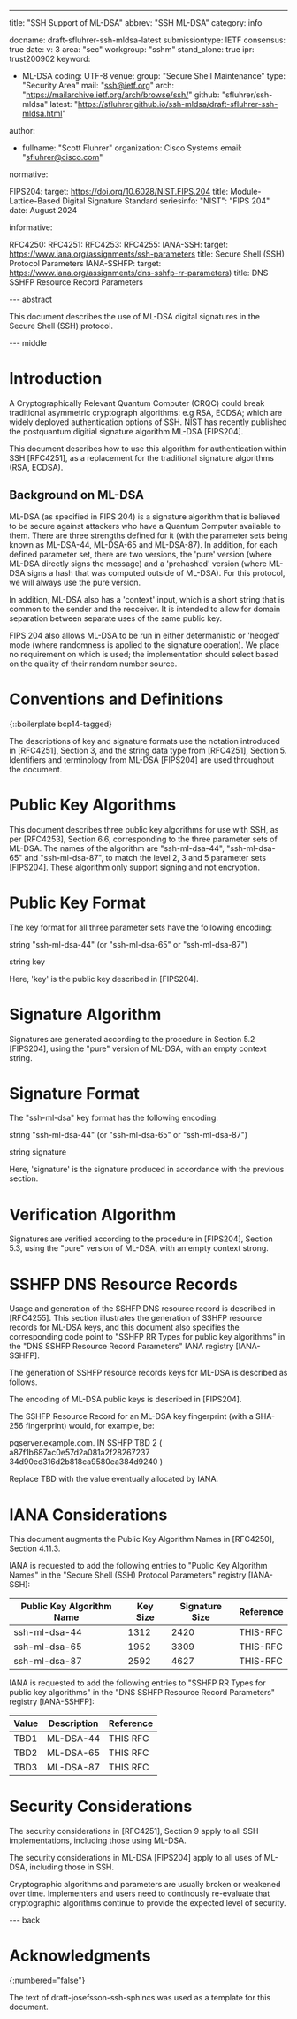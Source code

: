 ---
title: "SSH Support of ML-DSA"
abbrev: "SSH ML-DSA"
category: info

docname: draft-sfluhrer-ssh-mldsa-latest
submissiontype: IETF
consensus: true
date:
v: 3
area: "sec"
workgroup: "sshm"
stand_alone: true
ipr: trust200902
keyword:
 - ML-DSA
coding: UTF-8
venue:
  group: "Secure Shell Maintenance"
  type: "Security Area"
  mail: "ssh@ietf.org"
  arch: "https://mailarchive.ietf.org/arch/browse/ssh/"
  github: "sfluhrer/ssh-mldsa"
  latest: "https://sfluhrer.github.io/ssh-mldsa/draft-sfluhrer-ssh-mldsa.html"

author:
  - fullname: "Scott Fluhrer"
    organization: Cisco Systems
    email: "sfluhrer@cisco.com"

normative:

  FIPS204:
    target: https://doi.org/10.6028/NIST.FIPS.204
    title: Module-Lattice-Based Digital Signature Standard
    seriesinfo:
      "NIST": "FIPS 204"
    date: August 2024

informative:

  RFC4250:
  RFC4251:
  RFC4253:
  RFC4255:
  IANA-SSH:
    target: https://www.iana.org/assignments/ssh-parameters
    title: Secure Shell (SSH) Protocol Parameters
  IANA-SSHFP:
    target: https://www.iana.org/assignments/dns-sshfp-rr-parameters)
    title: DNS SSHFP Resource Record Parameters

--- abstract

   This document describes the use of ML-DSA digital
   signatures in the Secure Shell (SSH) protocol.

--- middle

# Introduction

   A Cryptographically Relevant Quantum Computer (CRQC) could break
   traditional asymmetric cryptograph algorithms: e.g RSA, ECDSA; which
   are widely deployed authentication options of SSH.
   NIST has recently published the postquantum digitial signature algorithm ML-DSA [FIPS204].

   This document describes how to use this algorithm for authentication within SSH [RFC4251], as a replacement for the traditional signature algorithms (RSA, ECDSA).

## Background on ML-DSA

   ML-DSA (as specified in FIPS 204) is a signature algorithm that is believed to be secure against attackers who have a Quantum Computer available to them.
   There are three strengths defined for it (with the parameter sets being known as ML-DSA-44, ML-DSA-65 and ML-DSA-87).
   In addition, for each defined parameter set, there are two versions, the 'pure' version (where ML-DSA directly signs the message) and a 'prehashed' version (where ML-DSA signs a hash that was computed outside of ML-DSA).
   For this protocol, we will always use the pure version.

   In addition, ML-DSA also has a 'context' input, which is a short string that is common to the sender and the recceiver.
   It is intended to allow for domain separation between separate uses of the same public key.

   FIPS 204 also allows ML-DSA to be run in either determanistic or 'hedged' mode (where randomness is applied to the signature operation).
   We place no requirement on which is used; the implementation should select based on the quality of their random number source.

# Conventions and Definitions

{::boilerplate bcp14-tagged}

   The descriptions of key and signature formats use the notation
   introduced in [RFC4251], Section 3, and the string data type from
   [RFC4251], Section 5.  Identifiers and terminology from ML-DSA
   [FIPS204] are used throughout the document.

# Public Key Algorithms

   This document describes three public key algorithms for use with SSH, as
   per [RFC4253], Section 6.6, corresponding to the three parameter sets of ML-DSA.
   The names of the algorithm are "ssh-ml-dsa-44", "ssh-ml-dsa-65" and "ssh-ml-dsa-87", to match the level 2, 3 and 5 parameter sets [FIPS204].
   These algorithm only support signing and not encryption.

# Public Key Format

   The key format for all three parameter sets have the following encoding:

   string "ssh-ml-dsa-44" (or "ssh-ml-dsa-65" or "ssh-ml-dsa-87")

   string key

   Here, 'key' is the public key described in [FIPS204].

 # Signature Algorithm

   Signatures are generated according to the procedure in Section 5.2
   [FIPS204], using the "pure" version of ML-DSA, with an empty context string.

# Signature Format

   The "ssh-ml-dsa" key format has the following encoding:

   string "ssh-ml-dsa-44" (or "ssh-ml-dsa-65" or "ssh-ml-dsa-87")

   string signature

   Here, 'signature' is the signature produced in accordance with the
   previous section.

# Verification Algorithm

   Signatures are verified according to the procedure in
   [FIPS204], Section 5.3, using the "pure" version of ML-DSA, with an empty context strong.

# SSHFP DNS Resource Records

   Usage and generation of the SSHFP DNS resource record is described in
   [RFC4255].  This section illustrates the generation of SSHFP resource
   records for ML-DSA keys, and this document also specifies
   the corresponding code point to "SSHFP RR Types for public key
   algorithms" in the "DNS SSHFP Resource Record Parameters" IANA
   registry [IANA-SSHFP].

   The generation of SSHFP resource records keys for ML-DSA is
   described as follows.

   The encoding of ML-DSA public keys is described in [FIPS204].

   The SSHFP Resource Record for an ML-DSA key fingerprint
   (with a SHA-256 fingerprint) would, for example, be:

   pqserver.example.com. IN SSHFP TBD 2 (
                    a87f1b687ac0e57d2a081a2f28267237
                    34d90ed316d2b818ca9580ea384d9240 )

   Replace TBD with the value eventually allocated by IANA.

# IANA Considerations

   This document augments the Public Key Algorithm Names in [RFC4250], Section 4.11.3.

   IANA is requested to add the following entries to "Public Key Algorithm
   Names" in the "Secure Shell (SSH) Protocol Parameters" registry
   [IANA-SSH]:

   | Public Key Algorithm Name | Key Size | Signature Size | Reference |
   | ------------------------- | -------- | -------------- | --------- |
   | ssh-ml-dsa-44             | 1312     | 2420           | THIS-RFC  |
   | ssh-ml-dsa-65             | 1952     | 3309           | THIS-RFC  |
   | ssh-ml-dsa-87             | 2592     | 4627           | THIS-RFC  |

   IANA is requested to add the following entries to "SSHFP RR Types for
   public key algorithms" in the "DNS SSHFP Resource Record Parameters"
   registry [IANA-SSHFP]:

   | Value | Description | Reference |
   | ----- | ----------- | --------- |
   | TBD1  | ML-DSA-44   | THIS RFC  |
   | TBD2  | ML-DSA-65   | THIS RFC  |
   | TBD3  | ML-DSA-87   | THIS RFC  |

# Security Considerations

   The security considerations in [RFC4251], Section 9 apply to all SSH
   implementations, including those using ML-DSA.

   The security considerations in ML-DSA [FIPS204] apply to all
   uses of ML-DSA, including those in SSH.

   Cryptographic algorithms and parameters are usually broken or
   weakened over time.  Implementers and users need to continously re-evaluate that cryptographic algorithms continue to provide the
   expected level of security.

--- back

# Acknowledgments
{:numbered="false"}

   The text of draft-josefsson-ssh-sphincs was used as a template for this document.
